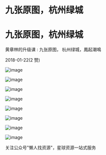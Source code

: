 # 九张原图，杭州绿城

# 九张原图，杭州绿城

黄章林的升级课 : 九张原图， 杭州绿城，鳳起潮鳴

2018-01-22(2 赞)

![image](img/Image_316.png)

![image](img/Image_317.png)

![image](img/Image_318.png)

![image](img/Image_319.png)

![image](img/Image_320.png)

![image](img/Image_321.png)

![image](img/Image_322.png)

![image](img/Image_323.png)

关注公众号"懒人找资源"，星球资源一站式服务
